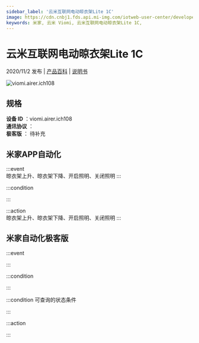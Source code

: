 ```yaml
---
sidebar_label: '云米互联网电动晾衣架Lite 1C'
image: https://cdn.cnbj1.fds.api.mi-img.com/iotweb-user-center/developer_1679071858672tJagXXOg.png?GalaxyAccessKeyId=AKVGLQWBOVIRQ3XLEW&Expires=9223372036854775807&Signature=HoeaJG/VGPnVH66g2F1d8FMeNd8=
keywords: 米家, 云米 Viomi, 云米互联网电动晾衣架Lite 1C, 
---
```

# 云米互联网电动晾衣架Lite 1C

2020/11/2 发布 | [产品百科](https://home.mi.com/webapp/content/baike/product/index.html?model=viomi.airer.ich108/) | [说明书](https://home.mi.com/views/introduction.html?model=viomi.airer.ich108&region=cn)

![viomi.airer.ich108](https://cdn.cnbj1.fds.api.mi-img.com/iotweb-user-center/developer_1679071858672tJagXXOg.png?GalaxyAccessKeyId=AKVGLQWBOVIRQ3XLEW&Expires=9223372036854775807&Signature=HoeaJG/VGPnVH66g2F1d8FMeNd8=)

## 规格  
> 
**设备 ID** ：viomi.airer.ich108  
**通讯协议** ：  
**极客版**  ： 待补充 


## 米家APP自动化  

:::event  
晾衣架上升、晾衣架下降、开启照明、关闭照明
:::

:::condition  

:::

:::action   
晾衣架上升、晾衣架下降、开启照明、关闭照明
:::

## 米家自动化极客版  

:::event  

:::

:::condition  

:::

:::condition 可查询的状态条件  

:::

:::action  

:::

        
